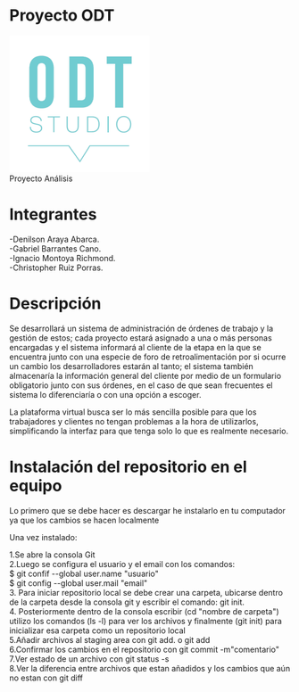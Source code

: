 
# Proyecto ODT
![CapturaODT](https://raw.githubusercontent.com/gbarrantes/ProyectoODT/master/Logo%20ODT%20Studio.png)</br>
Proyecto Análisis

# Integrantes
-Denilson Araya Abarca.</br>-Gabriel Barrantes Cano.</br>-Ignacio Montoya Richmond.</br>-Christopher Ruiz Porras. </br>

# Descripción
Se desarrollará un sistema de administración de órdenes de trabajo y la gestión de estos; cada proyecto estará asignado a una o más personas encargadas y el sistema informará al cliente de la etapa en la que se encuentra junto con una especie de foro de retroalimentación por si ocurre un cambio los desarrolladores estarán al tanto; el sistema también almacenaría la información general del cliente por medio de un formulario obligatorio junto con sus órdenes, en el caso de que sean frecuentes el sistema lo diferenciaría o con una opción a escoger.

 

La plataforma virtual busca ser lo más sencilla posible para que los trabajadores y clientes no tengan problemas a la hora de utilizarlos, simplificando la interfaz para que tenga solo lo que es realmente necesario.

# Instalación del repositorio en el equipo<br>
Lo primero que se debe hacer es descargar he instalarlo en tu computador ya que los cambios se hacen localmente<br>

Una vez instalado:<br>

1.Se abre la consola Git<br>
2.Luego se configura el usuario y el email con los comandos:<br>
$ git confif --global user.name "usuario"<br>
$ git config --global user.mail "email" <br>
3. Para iniciar repositorio local se debe crear una carpeta, ubicarse dentro de la carpeta desde la consola git y escribir el comando: git init.<br>
4. Posteriormente dentro de la consola escribir (cd "nombre de carpeta") <br>
utilizo los comandos (ls -l) para ver los archivos y finalmente (git init) para inicializar esa carpeta como un repositorio local<br>
5.Añadir archivos al staging area con git add. o git add<archivo><br>
6.Confirmar los cambios en el repositorio con git commit -m"comentario"<br>
7.Ver estado de un archivo con git status -s<br>
8.Ver la diferencia entre archivos que estan añadidos y los cambios que aún no estan con git diff<br>

